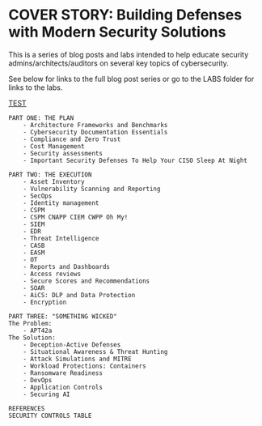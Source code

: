 
# COVER STORY: Building Defenses with Modern Security Solutions

This is a series of blog posts and labs intended to help educate security admins/architects/auditors on several key topics of cybersecurity.

See below for links to the full blog post series or go to the LABS folder for links to the labs.

[TEST](https://github.com/bobsyourmom/zpminternational/blob/main/POSTS/testpost.md)

```
PART ONE: THE PLAN
	- Architecture Frameworks and Benchmarks
	- Cybersecurity Documentation Essentials
	- Compliance and Zero Trust
	- Cost Management
	- Security assessments
	- Important Security Defenses To Help Your CISO Sleep At Night

PART TWO: THE EXECUTION
	- Asset Inventory
	- Vulnerability Scanning and Reporting
	- SecOps
	- Identity management
	- CSPM
	- CSPM CNAPP CIEM CWPP Oh My!
	- SIEM
	- EDR
	- Threat Intelligence
	- CASB
	- EASM
	- OT
	- Reports and Dashboards
	- Access reviews
	- Secure Scores and Recommendations
	- SOAR
	- AiCS: DLP and Data Protection
	- Encryption

PART THREE: "SOMETHING WICKED"
The Problem:
	- APT42a
The Solution:
	- Deception-Active Defenses
	- Situational Awareness & Threat Hunting
	- Attack Simulations and MITRE
	- Workload Protections: Containers
	- Ransomware Readiness
	- DevOps
	- Application Controls
	- Securing AI

REFERENCES
SECURITY CONTROLS TABLE
```
